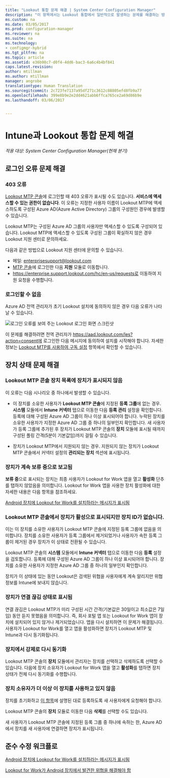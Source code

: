 ```yaml
---
title: "Lookout 통합 문제 해결 | System Center Configuration Manager"
description: "이 항목에서는 Lookout 통합에서 일반적으로 발생하는 문제를 해결하는 방법을 설명합니다."
ms.custom: na
ms.date: 03/05/2017
ms.prod: configuration-manager
ms.reviewer: na
ms.suite: na
ms.technology:
- configmgr-hybrid
ms.tgt_pltfrm: na
ms.topic: article
ms.assetid: e36b98c7-d0f4-4dd6-bac3-6a6c4b4bf841
caps.latest.revision: 
author: mtillman
ms.author: mtillman
manager: angrobe
translationtype: Human Translation
ms.sourcegitcommit: 2c723fe7137a95df271c3612c88805efd8fb9a77
ms.openlocfilehash: 399e8b9e2e2dd4621abb6ffca765ce2a69d86b9e
ms.lasthandoff: 03/06/2017


---
```

# <a name="troubleshoot-lookout-integration-with-intune"></a>Intune과 Lookout 통합 문제 해결

*적용 대상: System Center Configuration Manager(현재 분기)*

## <a name="troubleshoot-login-errors"></a>로그인 오류 문제 해결
### <a name="403-errors"></a>403 오류
[Lookout MTP 콘솔](https://aad.lookout.com)에 로그인할 때 403 오류가 표시될 수도 있습니다. **서비스에 액세스할 수 있는 권한이 없습니다**. 이 오류는 지정한 사용자 이름이 Lookout MTP에 액세스하도록 구성된 Azure AD(Azure Active Directory) 그룹의 구성원인 경우에 발생할 수 있습니다.

Lookout MTP는 구성된 Azure AD 그룹의 사용자만 액세스할 수 있도록 구성되어 있습니다. Lookout MTP에 액세스할 수 있도록 구성된 그룹이 확실하지 않은 경우 Lookout 지원 센터로 문의하세요.

다음과 같은 방법으로 Lookout 지원 센터에 문의할 수 있습니다.

* 메일: enterprisesupport@lookout.com
* [MTP 콘솔](http://aad.lookout.com)에 로그인한 다음 **지원** 모듈로 이동합니다.
* https://enterprise.support.lookout.com/hc/en-us/requests로 이동하여 지원 요청을 수행합니다.

### <a name="unable-to-sign-in"></a>로그인할 수 없음
Azure AD 전역 관리자가 초기 Lookout 설치에 동의하지 않은 경우 다음 오류가 나타날 수 있습니다.

![로그인 오류를 보여 주는 Lookout 로그인 화면 스크린샷](media/lookout-consent-not-accepted-error.png)

이 문제를 해결하려면 전역 관리자가 https://aad.lookout.com/les?action=consent에 로그인한 다음 메시지에 동의하여 설치를 시작해야 합니다. 자세한 정보는 [Lookout MTP를 사용하여 구독 설정](set-up-your-subscription-with-lookout.md) 항목에서 확인할 수 있습니다.

## <a name="troubleshoot-device-status-issues"></a>장치 상태 문제 해결

### <a name="device-not-showing-up-in-the-lookout-mtp-console-device-list"></a>Lookout MTP 콘솔 장치 목록에 장치가 표시되지 않음

이 오류는 다음 시나리오 중 하나에서 발생할 수 있습니다.
* 이 장치를 소유한 사용자가 **Lookout MTP 콘솔**에 지정된 **등록 그룹**에 없는 경우.  **시스템** 모듈에서 **Intune 커넥터** 탭으로 이동한 다음 **등록 관리** 설정을 확인합니다.  등록에 대해 구성된 Azure AD 그룹이 하나 이상 표시되어야 합니다.  누락된 장치를 소유한 사용자가 지정한 Azure AD 그룹 중 하나의 일부인지 확인합니다.  새 사용자가 등록 그룹에 추가된 후 장치가 Lookout MTP 콘솔의 **장치** 모듈에 표시될 때까지 구성된 폴링 간격(5분이 기본값임)까지 걸릴 수 있습니다.

* 장치가 Lookout MTP에서 지원되지 않는 경우.  지원되지 않는 장치가 Lookout MTP 콘솔에서 커넥터 설정의 **관리되는 장치** 섹션에 표시됩니다.

### <a name="device-continues-to-be-reported-as-pending"></a>장치가 계속 **보류 중**으로 보고됨

**보류 중**으로 표시되는 장치는 최종 사용자가 Lookout for Work 앱을 열고 **활성화** 단추를 탭하지 않았음을 의미합니다. Lookout for Work 앱을 사용한 장치 활성화에 대한 자세한 내용은 다음 항목을 참조하세요.

[Android 장치에 Lookout for Work를 설치하라는 메시지가 표시됨](http://docs.microsoft.com/intune/enduser/you-are-prompted-to-install-lookout-for-work-android)

### <a name="in-the-lookout-mtp-console-a-device-is-showing-as-active-but-does-not-have-a-device-id"></a>Lookout MTP 콘솔에서 장치가 활성으로 표시되지만 장치 ID가 없습니다.
이는 이 장치를 소유한 사용자가 Lookout MTP 콘솔에 지정된 등록 그룹에 없음을 의미합니다.   장치를 소유한 사용자가 등록 그룹에서 제거되었거나 사용자가 속한 등록 그룹이 제거된 경우 장치가 이 상태로 전환될 수 있습니다.

Lookout MTP 콘솔의 **시스템** 모듈에서 **Intune 커넥터** 탭으로 이동한 다음 **등록** 설정을 검토합니다.  등록에 대해 구성된 Azure AD 그룹이 하나 이상 표시되어야 합니다.  장치를 소유한 사용자가 지정한 Azure AD 그룹 중 하나의 일부인지 확인합니다.

장치가 이 상태에 있는 동안 Lookout은 검색된 위협을 사용자에게 계속 알리지만 위협 정보를 Intune에 보내지 않습니다.

### <a name="device-shows-disconnected-state"></a>장치가 연결 끊김 상태로 표시됨

연결 끊김은 Lookout MTP가 미리 구성된 시간 간격(기본값은 30일이고 최소값은 7일임) 동안 듣지 못했음을 의미합니다. 즉, 회사 포털 앱 또는 Lookout for Work 앱이 장치에 설치되어 있지 않거나 제거되었습니다. 앱을 다시 설치하면 이 문제가 해결됩니다. 사용자가 Lookout for Work를 열고 앱을 활성화하면 장치가 Lookout MTP 및 Intune과 다시 동기화됩니다.

### <a name="forcing-a-resync-on-the-device"></a>장치에서 강제로 다시 동기화
Lookout MTP 콘솔의 **장치** 모듈에서 관리자는 장치를 선택하고 삭제하도록 선택할 수 있습니다.   다음에 장치 소유자가 Lookout for Work 앱을 열고 **활성화**를 탭하면 장치 상태가 전체 다시 동기화를 수행합니다.

### <a name="the-owner-of-the-device-is-no-longer-using-this-device"></a>장치 소유자가 더 이상 이 장치를 사용하고 있지 않음
장치를 초기화하고 [이 항목](https://docs.microsoft.com/en-us/sccm/mdm/deploy-use/wipe-lock-reset-devices#full-wipe)에 설명된 대로 등록하도록 새 사용자에게 요청해야 합니다.


Lookout MTP 콘솔의 **장치** 모듈로 이동한 다음 **삭제**를 선택할 수도 있습니다.

새 사용자가 Lookout MTP 콘솔에 지정된 등록 그룹 중 하나에 속하는 한, Azure AD에서 장치를 새 사용자에 연결하면 장치가 표시됩니다.

## <a name="compliance-remediation-workflows"></a>준수 수정 워크플로
[Android 장치에 Lookout for Work를 설치하라는 메시지가 표시됨]( http://docs.microsoft.com/intune/enduser/you-are-prompted-to-install-lookout-for-work-android)

[Lookout for Work가 Android 장치에서 발견한 위협을 해결해야 함](http://docs.microsoft.com/intune/enduser/you-need-to-resolve-a-threat-found-by-lookout-for-work-android)

